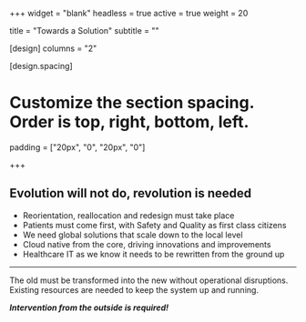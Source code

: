 +++
widget = "blank"
headless = true
active = true
weight = 20

title = "Towards a Solution"
subtitle = ""

[design]
  columns = "2"

[design.spacing]
  # Customize the section spacing. Order is top, right, bottom, left.
  padding = ["20px", "0", "20px", "0"]

+++

## Evolution will not do, revolution is needed

* Reorientation, reallocation and redesign must take place
* Patients must come first, with Safety and Quality as first class citizens 
* We need global solutions that scale down to the local level
* Cloud native from the core, driving innovations and improvements
* Healthcare IT as we know it needs to be rewritten from the ground up

---

The old must be transformed into the new without operational disruptions.  
Existing resources are needed to keep the system up and running.

***Intervention from the outside is required!***